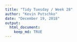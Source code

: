 ```yaml
---
title: "Tidy Tuesday / Week 28"
author: "Kevin Putschko"
date: "December 19, 2018"
output: 
  html_document:
    keep_md: TRUE
---
```




